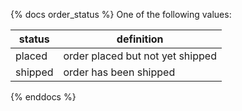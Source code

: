 {% docs order_status %}
One of the following values:

|status     |definition                         |
|-----------|-----------------------------------|
|placed     |order placed but not yet shipped   |
|shipped    |order has been shipped             |

{% enddocs %}